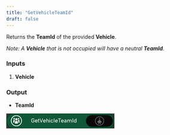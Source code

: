 ```yaml
---
title: "GetVehicleTeamId"
draft: false
---
```

Returns the **TeamId** of the provided **Vehicle**.  
  
_Note: A **Vehicle** that is not occupied will have a neutral **TeamId**._
### Inputs
1. **Vehicle**
### Output
-   **TeamId**

![GetVehicleTeamId](https://raw.githubusercontent.com/battlefield-portal-community/Image-CDN/main/portal_blocks/GetVehicleTeamId.png)